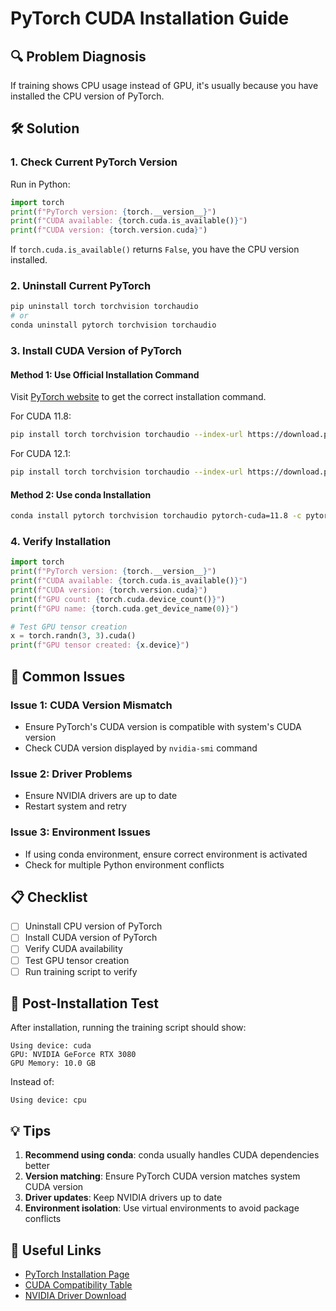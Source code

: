 # PyTorch CUDA Installation Guide

## 🔍 Problem Diagnosis

If training shows CPU usage instead of GPU, it's usually because you have installed the CPU version of PyTorch.

## 🛠️ Solution

### 1. Check Current PyTorch Version

Run in Python:

```python
import torch
print(f"PyTorch version: {torch.__version__}")
print(f"CUDA available: {torch.cuda.is_available()}")
print(f"CUDA version: {torch.version.cuda}")
```

If `torch.cuda.is_available()` returns `False`, you have the CPU version installed.

### 2. Uninstall Current PyTorch

```bash
pip uninstall torch torchvision torchaudio
# or
conda uninstall pytorch torchvision torchaudio
```

### 3. Install CUDA Version of PyTorch

#### Method 1: Use Official Installation Command

Visit [PyTorch website](https://pytorch.org/get-started/locally/) to get the correct installation command.

For CUDA 11.8:
```bash
pip install torch torchvision torchaudio --index-url https://download.pytorch.org/whl/cu118
```

For CUDA 12.1:
```bash
pip install torch torchvision torchaudio --index-url https://download.pytorch.org/whl/cu121
```

#### Method 2: Use conda Installation

```bash
conda install pytorch torchvision torchaudio pytorch-cuda=11.8 -c pytorch -c nvidia
```

### 4. Verify Installation

```python
import torch
print(f"PyTorch version: {torch.__version__}")
print(f"CUDA available: {torch.cuda.is_available()}")
print(f"CUDA version: {torch.version.cuda}")
print(f"GPU count: {torch.cuda.device_count()}")
print(f"GPU name: {torch.cuda.get_device_name(0)}")

# Test GPU tensor creation
x = torch.randn(3, 3).cuda()
print(f"GPU tensor created: {x.device}")
```

## 🔧 Common Issues

### Issue 1: CUDA Version Mismatch
- Ensure PyTorch's CUDA version is compatible with system's CUDA version
- Check CUDA version displayed by `nvidia-smi` command

### Issue 2: Driver Problems
- Ensure NVIDIA drivers are up to date
- Restart system and retry

### Issue 3: Environment Issues
- If using conda environment, ensure correct environment is activated
- Check for multiple Python environment conflicts

## 📋 Checklist

- [ ] Uninstall CPU version of PyTorch
- [ ] Install CUDA version of PyTorch
- [ ] Verify CUDA availability
- [ ] Test GPU tensor creation
- [ ] Run training script to verify

## 🚀 Post-Installation Test

After installation, running the training script should show:

```
Using device: cuda
GPU: NVIDIA GeForce RTX 3080
GPU Memory: 10.0 GB
```

Instead of:

```
Using device: cpu
```

## 💡 Tips

1. **Recommend using conda**: conda usually handles CUDA dependencies better
2. **Version matching**: Ensure PyTorch CUDA version matches system CUDA version
3. **Driver updates**: Keep NVIDIA drivers up to date
4. **Environment isolation**: Use virtual environments to avoid package conflicts

## 🔗 Useful Links

- [PyTorch Installation Page](https://pytorch.org/get-started/locally/)
- [CUDA Compatibility Table](https://pytorch.org/get-started/previous-versions/)
- [NVIDIA Driver Download](https://www.nvidia.com/drivers/)